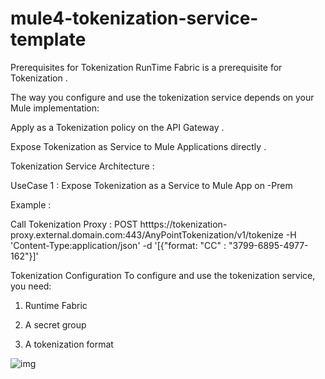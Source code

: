 # mule4-tokenization-service-template

Prerequisites for Tokenization 
RunTime Fabric is a prerequisite for Tokenization . 

The way you configure and use the tokenization service depends on your Mule implementation:

Apply as a Tokenization policy on the API Gateway .

Expose Tokenization as Service to Mule Applications directly .

Tokenization Service Architecture :


UseCase 1 : Expose Tokenization as a Service to Mule App on -Prem 



Example :

Call Tokenization Proxy : POST htttps://tokenization-proxy.external.domain.com:443/AnyPointTokenization/v1/tokenize -H 'Content-Type:application/json' -d '[{"format: "CC" : "3799-6895-4977-162"}]' 











Tokenization Configuration 
To configure and use the tokenization service, you need:

 1. Runtime Fabric 

 2. A secret group 

 3. A tokenization format

![img](image2.png)
